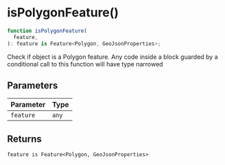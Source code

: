 # isPolygonFeature()

```ts
function isPolygonFeature(
  feature,
): feature is Feature<Polygon, GeoJsonProperties>;
```

Check if object is a Polygon feature. Any code inside a block guarded by a conditional call to this function will have type narrowed

## Parameters

| Parameter | Type  |
| --------- | ----- |
| `feature` | `any` |

## Returns

`feature is Feature<Polygon, GeoJsonProperties>`
